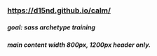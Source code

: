 ### https://d15nd.github.io/calm/
##### goal: sass archetype training
##### main content width 800px, 1200px header only.